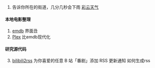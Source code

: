 1. 告诉你所在的街道，几分几秒会下雨 [彩云天气](http://www.appinn.com/caiyun-wdj-award/)

#### 本地电影整理

1. [emdb](http://www.appinn.com/emdb/) 界面丑
1. [Plex](https://www.plex.tv/apps/computer/windows/) 比emdb现代化

#### 研究源代码

3. [bilibili2rss](http://www.appinn.com/bilibili2rss/) 为你喜爱的任意 B 站「番剧」添加 RSS 更新通知 如何生成rss